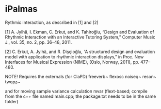 iPalmas
=======

Rythmic interaction, as described in [1] and [2]

[1] A. Jylhä, I. Ekman, C. Erkut, and K. Tahiroğlu, “Design and Evaluation of Rhythmic Interaction with an Interactive Tutoring
System,” Computer Music J., vol. 35, no. 2, pp. 36–48, 2011.

[2] C. Erkut, A. Jylhä, and R. Dişçioğlu, “A structured design and evaluation model with application to rhythmic interaction displays,” in
Proc. New Interfaces for Musical Expression (NIME), (Oslo, Norway, 2011), pp. 477–480.

NOTE!
Requires the externals (for ClaPD)
freeverb~
flexosc
noiseq~
reson~
twopz~

and for moving sample variance calculation
mvar (flext-based; compile from the c++ file named main.cpp; the package.txt needs to be in the same folder)
